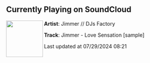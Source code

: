 ## Currently Playing on SoundCloud

[<img align="left" width="100" src="https://i1.sndcdn.com/artworks-pcUNnmjOQjSUQUBr-WC7Lvw-t500x500.jpg">](https://soundcloud.com/jimmer-mcallister/jimmer-love-sensation-sample)

**Artist**: Jimmer // DJs Factory 

**Track**: Jimmer - Love Sensation [sample]

Last updated at 07/29/2024 08:21
